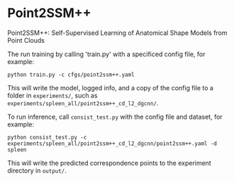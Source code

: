 # Point2SSM++
Point2SSM++: Self-Supervised Learning of Anatomical Shape Models from Point Clouds

The run training by calling 'train.py' with a specificed config file, for example:
```
python train.py -c cfgs/point2ssm++.yaml
```
This will write the model, logged info, and a copy of the config file to a folder in `experiments/`, such as `experiments/spleen_all/point2ssm++_cd_l2_dgcnn/`.

To run inference, call `consist_test.py` with the config file and dataset, for example:
```
python consist_test.py -c experiments/spleen_all/point2ssm++_cd_l2_dgcnn/point2ssm++.yaml -d spleen
```
This will write the predicted correspondence points to the experiment directory in `output/`. 

